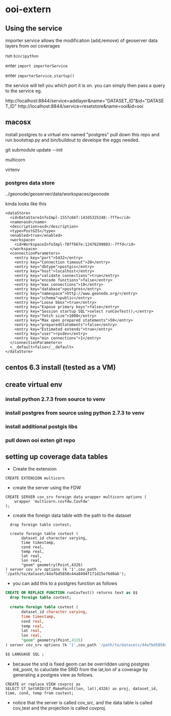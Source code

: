 ooi-extern
==========

## Using the service

importer service allows the modification (add,remove) of geoserver data layers from ooi coverages

run ```bin/ipython```

enter ```import importerService```

enter ```importerService.startup()```

the service will tell you which port it is on. you can simply then pass a query to the service eg.

http://localhost:8844/service=addlayer&name="DATASET_ID"&id="DATASET_ID"
http://localhost:8844/service=resetstore&name=ooi&id=ooi

## macosx

install postgres to a virtual env named "postgres"
pull down this repo and run bootstrap.py and bin/buildout to develope the eggs needed.

git submodule update --init

multicorn

virtenv

### 


### postgres data store

../geonode/geoserver/data/workspaces/geonode

kinda looks like this

```
<dataStore>
  <id>DataStoreInfoImpl-1557c66f:143d5325248:-7ffe</id>
  <name>asd</name>
  <description>asd</description>
  <type>PostGIS</type>
  <enabled>true</enabled>
  <workspace>
    <id>WorkspaceInfoImpl-78ff667e:12476299803:-7ffd</id>
  </workspace>
  <connectionParameters>
    <entry key="port">5432</entry>
    <entry key="Connection timeout">20</entry>
    <entry key="dbtype">postgis</entry>
    <entry key="host">localhost</entry>
    <entry key="validate connections">true</entry>
    <entry key="encode functions">false</entry>
    <entry key="max connections">10</entry>
    <entry key="database">postgres</entry>
    <entry key="namespace">http://www.geonode.org/</entry>
    <entry key="schema">public</entry>
    <entry key="Loose bbox">true</entry>
    <entry key="Expose primary keys">false</entry>
    <entry key="Session startup SQL">select runCovTest();</entry>
    <entry key="fetch size">1000</entry>
    <entry key="Max open prepared statements">50</entry>
    <entry key="preparedStatements">false</entry>
    <entry key="Estimated extends">true</entry>
    <entry key="user">rpsdev</entry>
    <entry key="min connections">1</entry>
  </connectionParameters>
  <__default>false</__default>
</dataStore>
```

## centos 6.3 install (tested as a VM)

## create virtual env

### install python 2.7.3 from source to venv

### install postgres from source using python 2.7.3 to venv

### install additional postgis libs

### pull down ooi exten git repo


## setting up coverage data tables

* Create the extension
```
CREATE EXTENSION multicorn
```

* create the server using the FDW
``` 
CREATE SERVER cov_srv foreign data wrapper multicorn options (
    wrapper 'multicorn.covfdw.CovFdw'
);
```

* create the foreign data table with the path to the dataset
```
  drop foreign table covtest;

  create foreign table covtest (
       dataset_id character varying,
       time timestamp,
       cond real,
       temp real,
       lat real,
       lon real,
       "geom" geometry(Point,4326)      
) server cov_srv options (k '1',cov_path '/path/to/dataset/44afbd5858c44a8494f171d15e76d0ab');
```

* you can add this to a postgres function as follows
``` sql
CREATE OR REPLACE FUNCTION runCovTest() returns text as $$
  drop foreign table covtest;
  
  create foreign table covtest (
       dataset_id character varying,
       time timestamp,
       cond real,
       temp real,
       lat real,
       lon real,
       "geom" geometry(Point,4326)        
) server cov_srv options (k '1',cov_path '/path/to/datasets/44afbd5858c44a8494f171d15e76d0ab');

$$ LANGUAGE SQL ;
```

* because the srid is fixed geom can be overridden using postgres mk_point, to caluclate the SRID from the lat,lon of a coverage by generating a postgres view as follows.
```
CREATE or replace VIEW covproj as 
SELECT ST_SetSRID(ST_MakePoint(lon, lat),4326) as proj, dataset_id, time, cond, temp from covtest;
```

* notice that the server is called cov_src, and the data table is called cov_test and the projection is called covproj.



